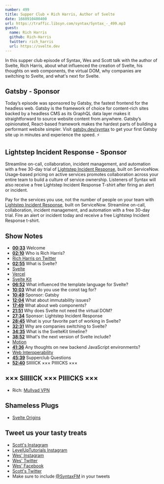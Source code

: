 ```yaml
---
number: 499
title: Supper Club × Rich Harris, Author of Svelte
date: 1660910400400
url: https://traffic.libsyn.com/syntax/Syntax_-_499.mp3
guest:
  name: Rich Harris
  github: Rich-Harris
  twitter: rich_harris
  url: https://svelte.dev 
---
```


In this supper club episode of Syntax, Wes and Scott talk with the author of Svelte, Rich Harris, about what influenced the creation of Svelte, his thoughts on web components, the virtual DOM, why companies are switching to Svelte, and what's next for Svelte.

## Gatsby - Sponsor

Today’s episode was sponsored by Gatsby, the fastest frontend for the headless web. Gatsby is the framework of choice for content-rich sites backed by a headless CMS as its GraphQL data layer makes it straightforward to source website content from anywhere. Gatsby’s opinionated, React-based framework makes the hardest parts of building a performant website simpler. Visit [gatsby.dev/syntax](https://gatsby.dev/syntax) to get your first Gatsby site up in minutes and experience the speed. ⚡️

## Lightstep Incident Response - Sponsor

Streamline on-call, collaboration, incident management, and automation with a free 30-day trial of [Lightstep Incident Response](http://lightstep.com/syntax), built on ServiceNow. Usage-based pricing on active services promotes collaboration across your entire team to build a culture of service ownership. Listeners of Syntax will also receive a free Lightstep Incident Response T-shirt after firing an alert or incident.

Pay for the services you use, not the number of people on your team with [Lightstep Incident Response](http://lightstep.com/syntax), built on ServiceNow. Streamline on-call, collaboration, incident management, and automation with a free 30-day trial. Fire an alert or incident today and receive a free Lightstep Incident Response t-shirt.

## Show Notes

* **[00:33](#t=00:33)** Welcome
* **[02:10](#t=02:10)** Who is Rich Harris?
* [Rich Harris on Twitter](https://twitter.com/rich_harris)
* **[02:55](#t=02:55)** What is Svelte?
* [Svelte](https://svelte.dev)
* [Vercel](https://vercel.com)
* [Svelte Kit](https://kit.svelte.dev)
* **[06:52](#t=06:52)** What influenced the template language for Svelte?
* **[10:03](#t=10:03)** What do you use the const tag for?
* **[10:49](#t=10:49)** Sponsor: Gatsby
* **[12:04](#t=12:04)** What about immutability issues?
* **[17:49](#t=17:49)** What about web components?
* **[21:51](#t=21:51)** Why does Svelte not need the virtual DOM?
* **[27:34](#t=27:34)** Sponsor: Lightstep Incident Response
* **[28:45](#t=28:45)** What is your favorite part of working in Svelte?
* **[32:31](#t=32:31)** Why are companies switching to Svelte?
* **[34:35](#t=34:35)** What is the SvelteKit timeline?
* **[38:52](#t=38:52)** What's the next version of Svelte include?
* [Motion](https://motion.dev)
* **[41:36](#t=41:36)** Any thoughts on new backend JavaScript environments?
* [Web Interoperability](https://en.wikipedia.org/wiki/Web_interoperability)
* **[45:39](#t=45:39)** Supperclub Questions
* **[52:40](#t=52:40)** SIIIIICK ××× PIIIICKS ×××

## ××× SIIIIICK ××× PIIIICKS ×××

* Rich: [Mullvad VPN](https://mullvad.net)

## Shameless Plugs

* [Svelte Origins](https://www.youtube.com/watch?v=kMlkCYL9qo0)

## Tweet us your tasty treats

* [Scott's Instagram](https://www.instagram.com/stolinski/)
* [LevelUpTutorials Instagram](https://www.instagram.com/LevelUpTutorials/)
* [Wes' Instagram](https://www.instagram.com/wesbos/)
* [Wes' Twitter](https://twitter.com/wesbos)
* [Wes' Facebook](https://www.facebook.com/wesbos.developer)
* [Scott's Twitter](https://twitter.com/stolinski)
* Make sure to include [@SyntaxFM](https://twitter.com/SyntaxFM) in your tweets

